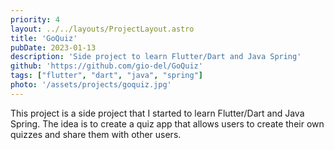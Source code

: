 ```yaml
---
priority: 4
layout: ../../layouts/ProjectLayout.astro
title: 'GoQuiz'
pubDate: 2023-01-13
description: 'Side project to learn Flutter/Dart and Java Spring'
github: 'https://github.com/gio-del/GoQuiz'
tags: ["flutter", "dart", "java", "spring"]
photo: '/assets/projects/goquiz.jpg'
---
```


This project is a side project that I started to learn Flutter/Dart and Java Spring. The idea is to create a quiz app that allows users to create their own quizzes and share them with other users.
